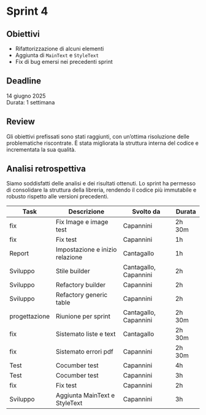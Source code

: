 # Sprint 4

## Obiettivi

- Rifattorizzazione di alcuni elementi
- Aggiunta di `MainText` e `StyleText`
- Fix di bug emersi nei precedenti sprint

## Deadline

14 giugno 2025  
Durata: 1 settimana

## Review

Gli obiettivi prefissati sono stati raggiunti, con un’ottima risoluzione delle problematiche riscontrate. È stata migliorata la struttura interna del codice e incrementata la sua qualità.

## Analisi retrospettiva

Siamo soddisfatti delle analisi e dei risultati ottenuti. Lo sprint ha permesso di consolidare la struttura della libreria, rendendo il codice più immutabile e robusto rispetto alle versioni precedenti.



| Task          | Descrizione                     | Svolto da             | Durata |
| ------------- |---------------------------------| --------------------- |--------|
| fix           | Fix Image e image test          | Capannini             | 2h 30m |
| fix           | Fix test                        | Capannini             | 1h     |
| Report        | Impostazione e inizio relazione | Cantagallo            | 1h     |
| Sviluppo      | Stile builder                   | Cantagallo, Capannini | 2h     |
| Sviluppo      | Refactory builder               | Capannini             | 2h     |
| Sviluppo      | Refactory generic table         | Capannini             | 2h     |
| progettazione | Riunione per sprint             | Cantagallo, Capannini | 2h 30m |
| fix           | Sistemato liste e text          | Cantagallo            | 2h 30m |
| fix           | Sistemato errori pdf            | Capannini             | 2h 30m |
| Test          | Cocumber test                   | Capannini             | 4h     |
| Test          | Cocumber test                   | Capannini             | 3h     |
| fix           | Fix test                        | Capannini             | 2h     |
| Sviluppo      | Aggiunta MainText e StyleText   | Capannini             | 3h     |
